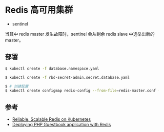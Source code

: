 # Redis 高可用集群

* sentinel

当其中 redis master 发生故障时，sentinel 会从剩余 redis slave 中选举出新的 master。


## 部署

```bash
$ kubectl create -f database.namespace.yaml

$ kubectl create -f rbd-secret-admin.secret.database.yaml

$ # 创建配置
$ kubectl create configmap redis-config --from-file=redis-master.conf --from-file=redis-slave.conf -n database
```


## 参考

* [Reliable, Scalable Redis on Kubernetes](https://github.com/kubernetes/examples/tree/master/staging/storage/redis)
* [Deploying PHP Guestbook application with Redis](https://kubernetes.io/docs/tutorials/stateless-application/guestbook/)
